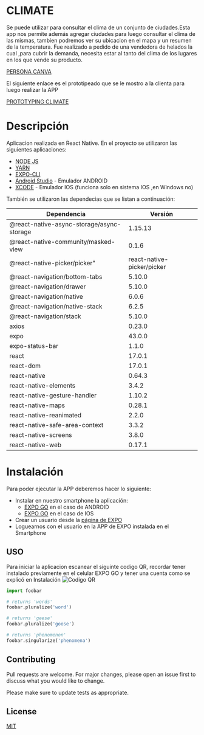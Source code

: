 # CLIMATE
Se puede utilizar para consultar el clima de un conjunto de ciudades.Esta app nos permite además agregar ciudades para luego consultar el clima de las mismas, tambien podremos ver su ubicacion en el mapa y un resumen de la temperatura.
Fue realizado a pedido de una vendedora de helados la cual ,para cubrir la demanda, necesita estar al tanto del clima de los lugares en los que vende su producto.

[PERSONA CANVA](https://drive.google.com/file/d/1QBJtl6rgolJCoW8UG_xfVqEensgCor79/view?usp=sharing)

El siguiente enlace es el prototipeado que se le mostro a la clienta para luego realizar la APP

[PROTOTYPING CLIMATE](https://drive.google.com/file/d/1_uWMvVBEYprK4Ypll7d4X_6_V4HwTp08/view?usp=sharing)


# Descripción
Aplicacion realizada en React Native.
En el proyecto se utilizaron las siguientes aplicaciones:
* [NODE JS](https://nodejs.org/es/)
* [YARN](https://classic.yarnpkg.com/lang/en/docs/install/#windows-stable)
* [EXPO-CLI](https://docs.expo.dev/workflow/expo-cli/)
* [Android Studio](https://developer.android.com/studio) - Emulador ANDROID
* [XCODE](https://developer.apple.com/xcode/)  - Emulador IOS (funciona solo en sistema IOS ,en Windows no)

También se utilizaron las dependecias que se listan a continuación:

| Dependencia | Versión |
| ------------- | ------------- |
|@react-native-async-storage/async-storage|1.15.13|
|@react-native-community/masked-view| 0.1.6|
|@react-native-picker/picker"| react-native-picker/picker|
|@react-navigation/bottom-tabs| 5.10.0|
|@react-navigation/drawer| 5.10.0|
|@react-navigation/native| 6.0.6|
|@react-navigation/native-stack| 6.2.5|
|@react-navigation/stack| 5.10.0|
|axios| 0.23.0|
|expo| 43.0.0|
|expo-status-bar| 1.1.0|
|react| 17.0.1|
|react-dom| 17.0.1|
|react-native| 0.64.3|
|react-native-elements| 3.4.2|
|react-native-gesture-handler| 1.10.2|
|react-native-maps| 0.28.1|
|react-native-reanimated| 2.2.0|
|react-native-safe-area-context| 3.3.2|
|react-native-screens| 3.8.0|
|react-native-web| 0.17.1|



# Instalación

Para poder ejecutar la APP deberemos hacer lo siguiente: 
* Instalar en nuestro smartphone la aplicación:
   - [EXPO GO](https://play.google.com/store/apps/details?id=host.exp.exponent&hl=es_AR&gl=US) en el caso de ANDROID
   - [EXPO GO](https://apps.apple.com/es/app/expo-go/id982107779) en el caso de IOS
* Crear un usuario desde la [página de EXPO](https://expo.dev/signup)
* Loguearnos con el usuario en la APP de EXPO instalada en el Smartphone



## USO
Para iniciar la aplicacion escanear el siguinte codigo QR, recordar tener instalado previamente en el celular EXPO GO y tener una cuenta como se explicó en Instalación
![Codigo QR](/../main/assets/images/HELADOS.png)






```python
import foobar

# returns 'words'
foobar.pluralize('word')

# returns 'geese'
foobar.pluralize('goose')

# returns 'phenomenon'
foobar.singularize('phenomena')
```

## Contributing
Pull requests are welcome. For major changes, please open an issue first to discuss what you would like to change.

Please make sure to update tests as appropriate.

## License
[MIT](https://choosealicense.com/licenses/mit/)
